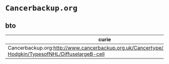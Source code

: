# `Cancerbackup.org`

## bto

| curie                                                                                                        |   usages | nodes                                                                                                |
|--------------------------------------------------------------------------------------------------------------|----------|------------------------------------------------------------------------------------------------------|
| Cancerbackup.org:http://www.cancerbackup.org.uk/Cancertype/Lymphomanon-Hodgkin/TypesofNHL/DiffuselargeB-cell |        2 | [BTO:0002521](https://bioregistry.io/BTO:0002521), [BTO:0006365](https://bioregistry.io/BTO:0006365) |

